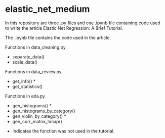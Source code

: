 # elastic_net_medium

In this repository are three .py files and one .ipynb file containing code used to write the article Elastic Net Regression: A Brief Tutorial.

The .ipynb file contains the code used in the article.

Functions in data_cleaning.py
- separate_data()
- scale_data()

Functions in data_review.py
- get_info() *
- get_statistics()

Functions in eda.py
- gen_histograms() *
- gen_histograms_by_category()
- gen_violin_by_category() *
- gen_corr_matrix_hmap()

* Indicates the function was not used in the tutorial. 
